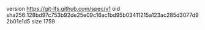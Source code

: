 version https://git-lfs.github.com/spec/v1
oid sha256:128bd97c753b92de25e09c16ac1bd95b03411215a123ac285d3077d92b01e1d5
size 1759
